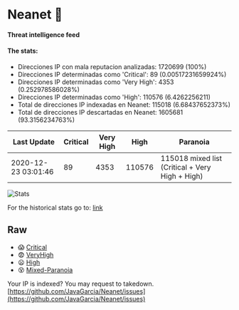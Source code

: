 # Neanet :hocho:
#### Threat intelligence feed
#### The stats:

- Direcciones IP con mala reputacion analizadas: 1720699 (100%)
- Direcciones IP determinadas como 'Critical':  89 (0.00517231659924%)
- Direcciones IP determinadas como 'Very High':  4353 (0.252978586028%)
- Direcciones IP determinadas como 'High':  110576 (6.4262256211)
- Total de direcciones IP indexadas en Neanet:  115018 (6.68437652373%)
- Total de direcciones IP descartadas en Neanet:  1605681 (93.3156234763%)

| Last Update | Critical | Very High | High | Paranoia |
| --- | --- | --- | --- | --- |
| 2020-12-23 03:01:46 | 89 | 4353 | 110576 | 115018 mixed list (Critical + Very High + High)|

![Stats](https://docs.google.com/spreadsheets/d/e/2PACX-1vSnaNMIXVabIpDJjufMlzH7poXnshF3mgd8Is1g9ytUEzVsP5my4Trn8f-xkoLLQ38xpL3HtmUexLo6/pubchart?oid=501124687&format=image)

For the historical stats go to: [link](/stats.csv)
## Raw
- :scream: [Critical](https://raw.githubusercontent.com/JavaGarcia/Neanet/master/blacklists/neanet_critical.txt)
- :fearful: [VeryHigh](https://raw.githubusercontent.com/JavaGarcia/Neanet/master/blacklists/neanet_veryHigh.txtt)
- :frowning: [High](https://raw.githubusercontent.com/JavaGarcia/Neanet/master/blacklists/neanet_high.txt)
- :dizzy_face: [Mixed-Paranoia](https://raw.githubusercontent.com/JavaGarcia/Neanet/master/blacklists/neanet_all.txt)


Your IP is indexed? You may request to takedown. [https://github.com/JavaGarcia/Neanet/issues](https://github.com/JavaGarcia/Neanet/issues)




























































































































































































































































































































































































































































































































































































































































































































































































































































































































































































































































































































































































































































































































































































































































































































































































































































































































































































































































































































































































































































































































































































































































































































































































































































































































































































































































































































































































































































































































































































































































































